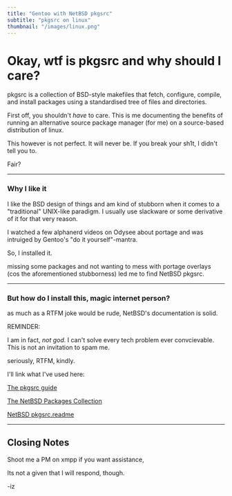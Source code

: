 ```yaml
---
title: "Gentoo with NetBSD pkgsrc"
subtitle: "pkgsrc on linux"
thumbnail: "/images/linux.png"
---
```


# Okay, wtf is pkgsrc and why should I care?

pkgsrc is a collection of BSD-style makefiles that fetch, configure, compile, and install packages using a standardised tree of files and directories.

First off, you shouldn't *have* to care. This is me documenting the benefits of running an alternative source package manager (for me) on a source-based distribution of linux.

This however is not perfect. It will never be. If you break your sh1t, I didn't tell you to.

Fair?

---

### Why I like it

I like the BSD design of things and am kind of stubborn when it comes to a "traditional" UNIX-like paradigm. I usually use slackware or some derivative of it for that very reason.

I watched a few alphanerd videos on Odysee about portage and was intruiged by Gentoo's "do it yourself"-mantra.

So, I installed it.

missing some packages and not wanting to mess with portage overlays (cos the aforementioned stubborness) led me to find NetBSD pkgsrc.

---

### But how do I install this, magic internet person?

as much as a RTFM joke would be rude, NetBSD's documentation is solid. 

REMINDER:

I am in fact, *not god*. I can't solve every tech problem ever convcievable. This is not an invitation to spam me.

seriously, RTFM, kindly.

I'll link what I've used here:

[The pkgsrc guide](http://www.netbsd.org/docs/pkgsrc/)

[The NetBSD Packages Collection](http://cdn.netbsd.org/pub/pkgsrc/current/pkgsrc/)

[NetBSD pkgsrc.readme](http://cdn.netbsd.org/pub/pkgsrc/current/pkgsrc/bootstrap/README.Linux)

---

## Closing Notes

Shoot me a PM on xmpp if you want assistance, 

Its not a given that I will respond, though.

-iz
